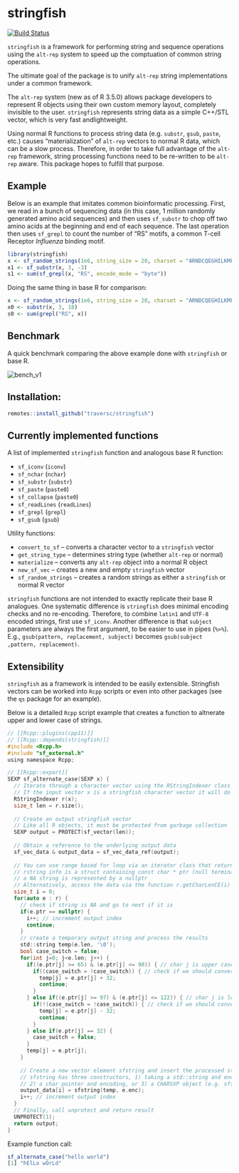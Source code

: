 stringfish
================

<!-- <img src="hex.png" width = "130" height = "150" align="right" style="border:0px;padding:15px"> -->

[![Build
Status](https://travis-ci.org/traversc/stringfish.svg)](https://travis-ci.org/traversc/stringfish)

`stringfish` is a framework for performing string and sequence
operations using the `alt-rep` system to speed up the comptuation of
common string operations.

The ultimate goal of the package is to unify `alt-rep` string
implementations under a common framework.

The `alt-rep` system (new as of R 3.5.0) allows package developers to
represent R objects using their own custom memory layout, completely
invisible to the user. `stringfish` represents string data as a simple
C++/STL vector, which is very fast andlightweight.

Using normal R functions to process string data (e.g. `substr`, `gsub`,
`paste`, etc.) causes “materialization” of `alt-rep` vectors to normal R
data, which can be a slow process. Therefore, in order to take full
advantage of the `alt-rep` framework, string processing functions need
to be re-written to be `alt-rep` aware. This package hopes to fulfill
that purpose.

## Example

Below is an example that imitates common bioinformatic processing.
First, we read in a bunch of sequencing data (in this case, 1 million
randomly generated amino acid sequences) and then uses `sf_substr` to
chop off two amino acids at the beginning and end of each sequence. The
last operation then uses `sf_grepl` to count the number of “RS” motifs,
a common T-cell Receptor *Influenza* binding motif.

``` r
library(stringfish)
x <- sf_random_strings(1e6, string_size = 20, charset = "ARNDCQEGHILKMFPSTWYV")
x1 <- sf_substr(x, 3, -3)
s1 <- sum(sf_grepl(x, "RS", encode_mode = "byte"))
```

Doing the same thing in base R for
comparison:

``` r
x <- sf_random_strings(1e6, string_size = 20, charset = "ARNDCQEGHILKMFPSTWYV", mode = "normal")
x0 <- substr(x, 3, 18)
s0 <- sum(grepl("RS", x))
```

## Benchmark

A quick benchmark comparing the above example done with `stringfish` or
base R.

![](vignettes/bench_v1.png "bench_v1")

## Installation:

``` r
remotes::install_github("traversc/stringfish")
```

## Currently implemented functions

A list of implemented `stringfish` function and analogous base R
function:

  - `sf_iconv` (`iconv`)
  - `sf_nchar` (`nchar`)
  - `sf_substr` (`substr`)
  - `sf_paste` (`paste0`)
  - `sf_collapse` (`paste0`)
  - `sf_readLines` (`readLines`)
  - `sf_grepl` (`grepl`)
  - `sf_gsub` (`gsub`)

Utility functions:

  - `convert_to_sf` – converts a character vector to a `stringfish`
    vector
  - `get_string_type` – determines string type (whether `alt-rep` or
    normal)
  - `materialize` – converts any `alt-rep` object into a normal R object
  - `new_sf_vec` – creates a new and empty `stringfish` vector
  - `sf_random_strings` – creates a random strings as either a
    `stringfish` or normal R vector

`stringfish` functions are not intended to exactly replicate their base
R analogues. One systematic difference is `stringfish` does minimal
encoding checks and no re-encoding. Therefore, to combine `latin1` and
`UTF-8` encoded strings, first use `sf_iconv`. Another difference is
that `subject` parameters are always the first argument, to be easier to
use in pipes (`%>%`). E.g., `gsub(pattern, replacement, subject)`
becomes `gsub(subject ,pattern, replacement)`.

## Extensibility

`stringfish` as a framework is intended to be easily extensible.
Stringfish vectors can be worked into `Rcpp` scripts or even into other
packages (see the `qs` package for an example).

Below is a detailed `Rcpp` script example that creates a function to
altnerate upper and lower case of strings.

``` c
// [[Rcpp::plugins(cpp11)]]
// [[Rcpp::depends(stringfish)]]
#include <Rcpp.h>
#include "sf_external.h"
using namespace Rcpp;

// [[Rcpp::export]]
SEXP sf_alternate_case(SEXP x) {
  // Iterate through a character vector using the RStringIndexer class
  // If the input vector x is a stringfish character vector it will do so without materialization
  RStringIndexer r(x);
  size_t len = r.size();
  
  // Create an output stringfish vector
  // Like all R objects, it must be protected from garbage collection
  SEXP output = PROTECT(sf_vector(len));
  
  // Obtain a reference to the underlying output data
  sf_vec_data & output_data = sf_vec_data_ref(output);
  
  // You can use range based for loop via an iterator class that returns RStringIndexer::rstring_info e
  // rstring info is a struct containing const char * ptr (null terminated), int len, and cetype_t enc
  // a NA string is represented by a nullptr
  // Alternatively, access the data via the function r.getCharLenCE(i)
  size_t i = 0;
  for(auto e : r) {
    // check if string is NA and go to next if it is
    if(e.ptr == nullptr) {
      i++; // increment output index
      continue;
    }
    // create a temporary output string and process the results
    std::string temp(e.len, '\0');
    bool case_switch = false;
    for(int j=0; j<e.len; j++) {
      if((e.ptr[j] >= 65) & (e.ptr[j] <= 90)) { // char j is upper case
        if((case_switch = !case_switch)) { // check if we should convert to lower case
          temp[j] = e.ptr[j] + 32;
          continue;
        }
      } else if((e.ptr[j] >= 97) & (e.ptr[j] <= 122)) { // char j is lower case
        if(!(case_switch = !case_switch)) { // check if we should convert to upper case
          temp[j] = e.ptr[j] - 32;
          continue;
        }
      } else if(e.ptr[j] == 32) {
        case_switch = false;
      }
      temp[j] = e.ptr[j];
    }
    
    // Create a new vector element sfstring and insert the processed string into the stringfish vector
    // sfstring has three constructors, 1) taking a std::string and encoding, 
    // 2) a char pointer and encoding, or 3) a CHARSXP object (e.g. sfstring(NA_STRING))
    output_data[i] = sfstring(temp, e.enc);
    i++; // increment output index
  }
  // Finally, call unprotect and return result
  UNPROTECT(1);
  return output;
}
```

Example function call:

``` r
sf_alternate_case("hello world") 
[1] "hElLo wOrLd"
```
